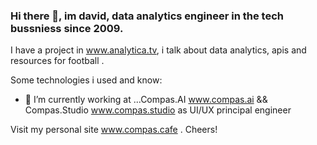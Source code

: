 ### Hi there 👋, im david,  data analytics engineer in the tech bussniess since 2009.

I have a project in www.analytica.tv, i talk about data analytics, apis and resources for football .

Some technologies i used and know:


- 🔭 I’m currently working at ...Compas.AI www.compas.ai  && Compas.Studio www.compas.studio as UI/UX principal engineer

Visit my personal site www.compas.cafe .
Cheers!
 


